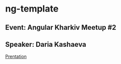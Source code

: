 # ng-template

## Event: Angular Kharkiv Meetup #2

## Speaker: Daria Kashaeva

[Prentation](https://docs.google.com/presentation/d/1Kz2YYbpxX8RsqPjftxsghgPJd5qb8DLf7c-m9YwAGpk/edit?usp=sharing)
